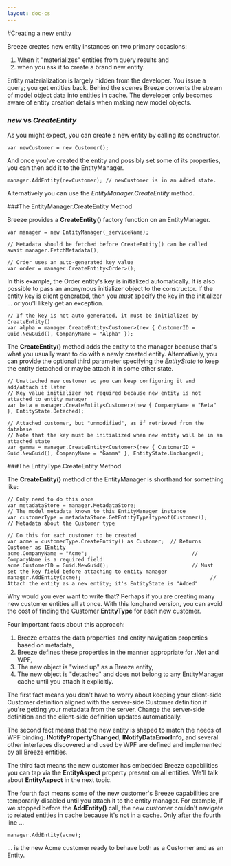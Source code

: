 ```yaml
---
layout: doc-cs
---
```


#Creating a new entity

Breeze creates new entity instances on two primary occasions:

1. When it "materializes" entities from query results and 
2. when you ask it to create a brand new entity.

Entity materialization is largely hidden from the developer. You issue a query; you get entities back. Behind the scenes Breeze converts the stream of model object data into entities in cache. The developer only becomes aware of entity creation details when making new model objects.

### *new* vs *CreateEntity*

As you might expect, you can create a new entity by calling its constructor.

	var newCustomer = new Customer();

And once you've created the entity and possibly set some of its properties, you can then add it to the EntityManager.

    manager.AddEntity(newCustomer); // newCustomer is in an Added state.
 
Alternatively you can use the *EntityManager.CreateEntity* method. 
 
###The EntityManager.CreateEntity Method

Breeze provides a **CreateEntity()** factory function on an EntityManager.

	var manager = new EntityManager(_serviceName);
	
	// Metadata should be fetched before CreateEntity() can be called
	await manager.FetchMetadata();

	// Order uses an auto-generated key value
	var order = manager.CreateEntity<Order>();

In this example, the Order entity's key is initialized automatically.  It is also possible to pass an anonymous initializer object to the constructor.  If the entity key is client generated, then you *must* specify the key in the initializer ... or you'll likely get an exception.

	// If the key is not auto generated, it must be initialized by CreateEntity()
	var alpha = manager.CreateEntity<Customer>(new { CustomerID = Guid.NewGuid(), CompanyName = "Alpha" });

The **CreateEntity()** method adds the entity to the manager because that's what you usually want to do with a newly created entity. Alternatively, you can provide the optional third parameter specifying the *EntityState* to keep the entity detached or maybe attach it in some other state.

	// Unattached new customer so you can keep configuring it and add/attach it later
	// Key value initializer not required because new entity is not attached to entity manager
	var beta = manager.CreateEntity<Customer>(new { CompanyName = "Beta" }, EntityState.Detached);
	
	// Attached customer, but "unmodified", as if retrieved from the database
	// Note that the key must be initialized when new entity will be in an attached state
	var gamma = manager.CreateEntity<Customer>(new { CustomerID = Guid.NewGuid(), CompanyName = "Gamma" }, EntityState.Unchanged);

###The EntityType.CreateEntity Method

The **CreateEntity()** method of the EntityManager is shorthand for something like:

	// Only need to do this once
	var metadataStore = manager.MetadataStore;                           // The model metadata known to this EntityManager instance
	var customerType = metadataStore.GetEntityType(typeof(Customer));    // Metadata about the Customer type
	
	// Do this for each customer to be created
	var acme = customerType.CreateEntity() as Customer;  // Returns Customer as IEntity
	acme.CompanyName = "Acme";                                  // CompanyName is a required field
	acme.CustomerID = Guid.NewGuid();                           // Must set the key field before attaching to entity manager
	manager.AddEntity(acme);                                          // Attach the entity as a new entity; it's EntityState is "Added"


Why would you ever want to write that? Perhaps if you are creating many new customer entities all at once. With this longhand version, you can avoid the cost of finding the Customer **EntityType** for each new customer.

Four important facts about this approach:

1. Breeze creates the data properties and entity navigation properties based on metadata,
2. Breeze defines these properties in the manner appropriate for .Net and WPF,
3. The new object is "wired up" as a Breeze entity,
4. The new object is "detached" and does not belong to any EntityManager cache until you attach it explicitly.

The first fact means you don't have to worry about keeping your client-side Customer definition aligned with the server-side Customer definition if you're getting your metadata from the server. Change the server-side definition and the client-side definition updates automatically.

The second fact means that the new entity is shaped to match the needs of WPF binding.  **INotifyPropertyChanged**, **INotifyDataErrorInfo**, and several other interfaces discovered and used by WPF are defined and implemented by all Breeze entities.

The third fact means the new customer has embedded Breeze capabilities you can tap via the **EntityAspect** property present on all entities. We'll talk about **EntityAspect** in the next topic.

The fourth fact means some of the new customer's Breeze capabilities are temporarily disabled until you attach it to the entity manager. For example, if we stopped before the **AddEntity()** call, the new customer couldn't navigate to related entities in cache because it's not in a cache. Only after the fourth line ...

	manager.AddEntity(acme);

... is the new Acme customer ready to behave both as a Customer and as an Entity.